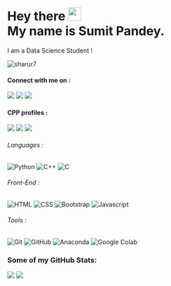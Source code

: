 # Hey there <img src="https://media.giphy.com/media/hvRJCLFzcasrR4ia7z/giphy.gif" width="30px"><br>My name is Sumit Pandey.
I am a Data Science Student !<br>

<p align="left"> <img src="https://komarev.com/ghpvc/?username=itsyoursumit" alt="sharur7" /> </p> 

#### Connect with me on :
[<img src="https://img.shields.io/badge/linkedin-%230077B5.svg?&style=for-the-badge&logo=linkedin&logoColor=white" />](https://www.linkedin.com/in/itsyoursumit/) 
[<img src = "https://img.shields.io/badge/instagram-%23EE157B.svg?&style=for-the-badge&logo=instagram&logoColor=white">](https://www.instagram.com/sumit.xv/)
[<img src ="https://img.shields.io/badge/Gmail-%23E4405F.svg?&style=for-the-badge&logo=gmail&logoColor=white">](mailto:spppandey252@gmail.com)

#### CPP profiles :
[<img src ="https://img.shields.io/badge/-CodeChef-5B4638?style=flat-square&logo=CodeChef&logoColor=white">](https://www.codechef.com/users/tetnf)
[<img src ="https://img.shields.io/badge/-Hackerrank-2EC866?style=flat-square&logo=HackerRank&logoColor=white">](https://www.hackerrank.com/itsyoursumit)
[<img src ="https://img.shields.io/badge/-CodeChef-5B4638?style=flat-square&logo=CodeChef&logoColor=white">](https://www.codechef.com/users/itsyoursumit)


###### Languages :
![Python](https://img.shields.io/badge/-Python-black?style=for-the-badge&logo=Python&color=000000)
![C++](https://img.shields.io/badge/-C++-00599C?style=for-the-badge&logo=c&color=000000)
![C](https://img.shields.io/badge/-C-00599C?style=for-the-badge&logo=c&color=000000)

###### Front-End :
![HTML](https://img.shields.io/badge/HTML5-E34F26?style=flat-square&logo=html5&logoColor=white)
![CSS](https://img.shields.io/badge/CSS3-1572B6?style=flat-square&logo=css3&logoColor=white)
![Bootstrap](https://img.shields.io/badge/Bootstrap-563D7C?style=flat-square&logo=bootstrap&logoColor=white)
![Javascript](https://img.shields.io/badge/JavaScript-323330?style=flat-square&logo=javascript&logoColor=F7DF1E)

###### Tools :
![Git](https://img.shields.io/badge/-Git-black?style=for-the-badge&logo=git&color=000000)
![GitHub](https://img.shields.io/badge/-GitHub-181717?style=for-the-badge&logo=github&color=000000)
![Anaconda](https://img.shields.io/badge/-Anaconda-181717?style=for-the-badge&logo=anaconda&color=000000)
![Google Colab](https://img.shields.io/badge/Colab-F9AB00?style=for-the-badge&logo=googlecolab&color=000000)

### Some of my GitHub Stats:
<p>
    <img src="https://github-readme-stats.vercel.app/api?username=itsyoursumit&show_icons=true&theme=tokyonight&line_height=40">
    <img src="https://github-readme-stats.vercel.app/api/top-langs/?username=itsyoursumit&theme=tokyonight">
</p>
